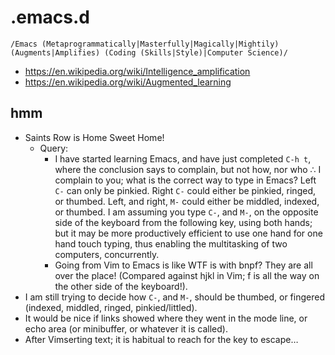 # .emacs.d
`/Emacs (Metaprogrammatically|Masterfully|Magically|Mightily) (Augments|Amplifies) (Coding (Skills|Style)|Computer Science)/`
* https://en.wikipedia.org/wiki/Intelligence_amplification
* https://en.wikipedia.org/wiki/Augmented_learning

## hmm
* Saints Row is Home Sweet Home!
	* Query:
		* I have started learning Emacs, and have just completed `C-h t`, where the conclusion says to complain, but not how, nor who ∴ I complain to you; what is the correct way to type in Emacs? Left `C-` can only be pinkied. Right `C-` could either be pinkied, ringed, or thumbed. Left, and right, `M-` could either be middled, indexed, or thumbed. I am assuming you type `C-`, and `M-`, on the opposite side of the keyboard from the following key, using both hands; but it may be more productively efficient to use one hand for one hand touch typing, thus enabling the multitasking of two computers, concurrently.
		* Going from Vim to Emacs is like WTF is with bnpf? They are all over the place! (Compared against hjkl in Vim; f is all the way on the other side of the keyboard!).
* I am still trying to decide how `C-`, and `M-`, should be thumbed, or fingered (indexed, middled, ringed, pinkied/littled).
* It would be nice if links showed where they went in the mode line, or echo area (or minibuffer, or whatever it is called).
* After Vimserting text; it is habitual to reach for the key to escape…
